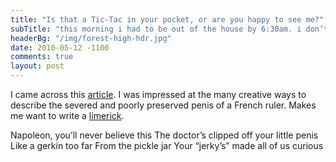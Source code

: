 ```yaml
---
title: "Is that a Tic-Tac in your pocket, or are you happy to see me?"
subTitle: "this morning i had to be out of the house by 6:30am. i don’t do vertical before like 8-ish…so this was already a challenge. i haven’t slept past 6:30 yet this week, and was even up one day at 4:30 to meet my new hour long commute head on."
headerBg: "/img/forest-high-hdr.jpg"
date: 2010-05-12 -1100
comments: true
layout: post
---
```


I came across this <a href="http://www.time.com/time/specials/packages/article/0,28804,1988719_1988728_1988695,00.html" target="_blank">article</a>.  I was impressed at the many creative ways to describe the severed and poorly preserved penis of a French ruler.  Makes me want to write a <a href="http://en.wikipedia.org/wiki/Limerick_(poetry)" target="_blank">limerick</a>.

Napoleon, you’ll never believe this
The doctor’s clipped off your little penis
Like a gerkin too far
From the pickle jar
Your “jerky’s” made all of us curious
